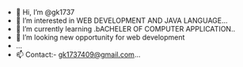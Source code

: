 - 👋 Hi, I’m @gk1737
- 👀 I’m interested in WEB DEVELOPMENT AND JAVA LANGUAGE...
- 🌱 I’m currently learning .bACHELER OF COMPUTER APPLICATION..
- 💞️ I’m looking new opportunity for web development 
- ...
- 📫 Contact:- gk1737409@gmail.com...

<!---
gk1737/gk1737 is a ✨ special ✨ repository because its `README.md` (this file) appears on your GitHub profile.
You can click the Preview link to take a look at your changes.
--->
